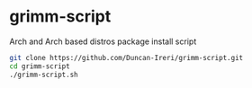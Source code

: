 # grimm-script

Arch and Arch based distros package install script

```bash
git clone https://github.com/Duncan-Ireri/grimm-script.git
cd grimm-script
./grimm-script.sh
```
